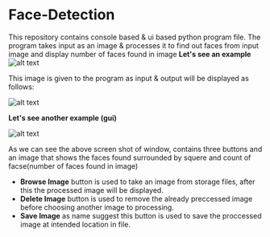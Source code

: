 # Face-Detection
This repository contains console based & ui based python program file.
The program takes input as an image & processes it to find out faces from input image and display number of faces found in image
**Let's see an example**
![alt text](https://github.com/ajinkyagholape1998/Face_Detection/blob/master/Face%20Detection%20Gui/lena.png)

This image is given to the program as input & output will be displayed as follows: 

![alt text](https://github.com/ajinkyagholape1998/Face_Detection/blob/master/Face%20Detection%20Gui/lena_face.jpg)

**Let's see another example (gui)**

![alt text](https://github.com/ajinkyagholape1998/Face_Detection/blob/master/Face%20Detection%20Gui/guidemo.png)

As we can see the above screen shot of window, contains three buttons and an image that shows the faces found surrounded by squere and count of facse(number of faces found in image) 

- **Browse Image** button is used to take an image from storage files, after this the processed image will be displayed.
- **Delete Image** button is used to remove the already preccessed image before choosing another image to processing.
- **Save Image** as name suggest this button is used to save the proccessed image at intended location in file.
